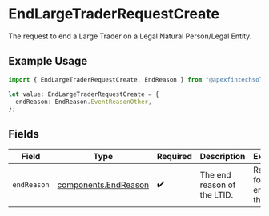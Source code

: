 # EndLargeTraderRequestCreate

The request to end a Large Trader on a Legal Natural Person/Legal Entity.

## Example Usage

```typescript
import { EndLargeTraderRequestCreate, EndReason } from "@apexfintechsolutions/ascend-sdk/models/components";

let value: EndLargeTraderRequestCreate = {
  endReason: EndReason.EventReasonOther,
};
```

## Fields

| Field                                                        | Type                                                         | Required                                                     | Description                                                  | Example                                                      |
| ------------------------------------------------------------ | ------------------------------------------------------------ | ------------------------------------------------------------ | ------------------------------------------------------------ | ------------------------------------------------------------ |
| `endReason`                                                  | [components.EndReason](../../models/components/endreason.md) | :heavy_check_mark:                                           | The end reason of the LTID.                                  | Reason for ending the LTID                                   |